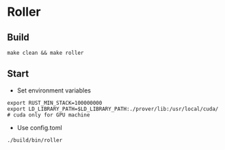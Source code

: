 # Roller

## Build
```shell
make clean && make roller
```

## Start
- Set environment variables
```shell
export RUST_MIN_STACK=100000000 
export LD_LIBRARY_PATH=$LD_LIBRARY_PATH:./prover/lib:/usr/local/cuda/   # cuda only for GPU machine
```

- Use config.toml  
```shell
./build/bin/roller
```